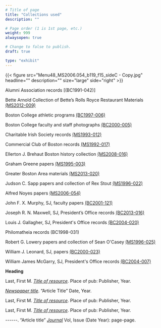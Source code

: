 ```yaml
---
# Title of page
title: "Collections used"
description: ""

# Page order (1 is 1st page, etc.)
weight: 999
alwaysopen: true

# Change to false to publish.
draft: true

type: "exhibit"
---
```

{{< figure src="Menu48_MS2006.054_b119_f15_sideC - Copy.jpg"
           headline=""
           description=""
           size="large"
           side="right" >}}

Alumni Association records [(BC1991-042)]

Bette Arnold Collection of Bette’s Rolls Royce Restaurant Materials [(MS2012-009)](https://bc-primo.hosted.exlibrisgroup.com/permalink/f/l6ucgu/ALMA-BC21420354730001021)

Boston College athletic programs [(BC1997-006)](https://bc-primo.hosted.exlibrisgroup.com/permalink/f/l6ucgu/ALMA-BC21470522600001021) 

Boston College faculty and staff photographs [(BC2000-005)](https://bc-primo.hosted.exlibrisgroup.com/permalink/f/l6ucgu/ALMA-BC21427406550001021)

Charitable Irish Society records [(MS1993-012)](https://bc-primo.hosted.exlibrisgroup.com/permalink/f/l6ucgu/ALMA-BC21341047400001021)

Commercial Club of Boston records [(MS1992-017)](https://bc-primo.hosted.exlibrisgroup.com/permalink/f/l6ucgu/ALMA-BC21351573130001021) 

Ellerton J. Brehaut Boston history collection [(MS2008-016)](https://bc-primo.hosted.exlibrisgroup.com/permalink/f/l6ucgu/ALMA-BC21373998800001021)

Graham Greene papers [(MS1995-003)](https://bc-primo.hosted.exlibrisgroup.com/permalink/f/l6ucgu/ALMA-BC21351254200001021)

Greater Boston Area materials [(MS2013-020)](https://bc-primo.hosted.exlibrisgroup.com/permalink/f/l6ucgu/ALMA-BC21429780640001021)

Judson C. Sapp papers and collection of Rex Stout [(MS1996-022)](https://bc-primo.hosted.exlibrisgroup.com/permalink/f/l6ucgu/ALMA-BC21351253640001021)

Alfred Noyes papers [(MS2006-054)](https://bc-primo.hosted.exlibrisgroup.com/permalink/f/l6ucgu/ALMA-BC21344686720001021)

John F. X. Murphy, SJ, faculty papers [(BC2001-121)](https://bc-primo.hosted.exlibrisgroup.com/permalink/f/l6ucgu/ALMA-BC21385458630001021)

Joseph R. N. Maxwell, SJ, President’s Office records [(BC2013-016)](https://bc-primo.hosted.exlibrisgroup.com/permalink/f/l6ucgu/ALMA-BC21331161120001021)

Louis J. Gallagher, SJ, President's Office records [(BC2004-020)](https://bc-primo.hosted.exlibrisgroup.com/permalink/f/l6ucgu/ALMA-BC21331160400001021)

Philomatheia records (BC1998-031)

Robert G. Lowery papers and collection of Sean O'Casey [(MS1996-025)](https://bc-primo.hosted.exlibrisgroup.com/permalink/f/l6ucgu/ALMA-BC21311957430001021)

William J. Leonard, SJ, papers [(BC2000-023)](https://bc-primo.hosted.exlibrisgroup.com/permalink/f/l6ucgu/ALMA-BC21345056120001021)

William James McGarry, SJ, President's Office records [(BC2004-007)](https://bc-primo.hosted.exlibrisgroup.com/permalink/f/l6ucgu/ALMA-BC21331161510001021)


__Heading__

Last, First M. *[Title of resource](https://link-to-resource.edu)*. Place of pub: Publisher, Year.

*[Newspaper title](https://link-to-resource.edu)*. “Article Title” Date, Year.

Last, First M. *[Title of resource](https://link-to-resource)*. Place of pub: Publisher, Year.

Last, First M. *[Title of resource](https://link-to-resource.edu)*. Place of pub: Publisher, Year.

------. “Article title” *[Journal](https://link-to-resource.edu)* Vol, Issue (Date Year): page-page.